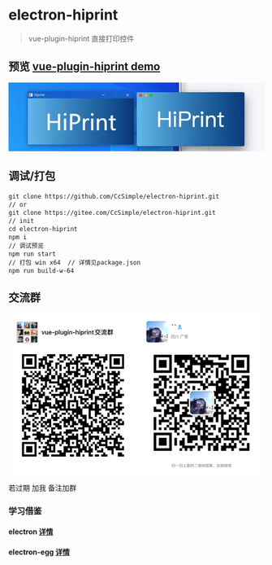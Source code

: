 # electron-hiprint
> vue-plugin-hiprint  直接打印控件

## 预览 <a href="https://ccsimple.gitee.io/vue-plugin-hiprint/">vue-plugin-hiprint demo</a>

<div align="center">

![image](./res/tool.jpeg)

</div>

## 调试/打包
```console
git clone https://github.com/CcSimple/electron-hiprint.git
// or
git clone https://gitee.com/CcSimple/electron-hiprint.git
// init
cd electron-hiprint
npm i
// 调试预览
npm run start
// 打包 win x64  // 详情见package.json
npm run build-w-64
```

## 交流群
<div align="center">

![image](res/wechat.png "微信群")

</div>
若过期 加我 备注加群

### 学习借鉴
#### electron <a href="https://www.electronjs.org/zh/docs/latest/">详情</a>
#### electron-egg <a href="https://gitee.com/wallace5303/electron-egg/">详情</a>